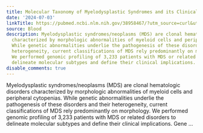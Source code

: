 ```yaml
---
title: Molecular Taxonomy of Myelodysplastic Syndromes and its Clinical Implications
date: '2024-07-03'
linkTitle: https://pubmed.ncbi.nlm.nih.gov/38958467/?utm_source=curl&utm_medium=rss&utm_campaign=journals&utm_content=7603509&fc=None&ff=20240703181948&v=2.18.0.post9+e462414
source: Blood
description: Myelodysplastic syndromes/neoplasms (MDS) are clonal hematologic disorders
  characterized by morphologic abnormalities of myeloid cells and peripheral cytopenias.
  While genetic abnormalities underlie the pathogenesis of these disorders and their
  heterogeneity, current classifications of MDS rely predominantly on morphology.
  We performed genomic profiling of 3,233 patients with MDS or related disorders to
  delineate molecular subtypes and define their clinical implications. Gene ...
disable_comments: true
---
```

Myelodysplastic syndromes/neoplasms (MDS) are clonal hematologic disorders characterized by morphologic abnormalities of myeloid cells and peripheral cytopenias. While genetic abnormalities underlie the pathogenesis of these disorders and their heterogeneity, current classifications of MDS rely predominantly on morphology. We performed genomic profiling of 3,233 patients with MDS or related disorders to delineate molecular subtypes and define their clinical implications. Gene ...